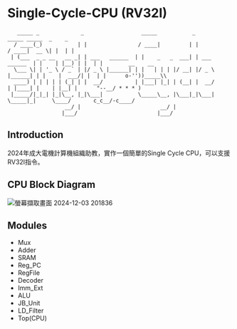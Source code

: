 # Single-Cycle-CPU (RV32I)
```
   _____ _             _                  _____           _                  _____ _____  _    _ 
  / ____(_)           | |                / ____|         | |                / ____|  __ \| |  | |  
 | (___  _ _ __   __ _| | ___   ______  | |    _   _  ___| | ___   ______  | |    | |__) | |  | |        __    __
  \___ \| | '_ \ / _` | |/ _ \ |______| | |   | | | |/ __| |/ _ \ |______| | |    |  ___/| |  | |      o-''))_____\\
  ____) | | | | | (_| | |  __/          | |___| |_| | (__| |  __/          | |____| |    | |__| |      "--__/ * * * )
 |_____/|_|_| |_|\__, |_|\___|           \_____\__, |\___|_|\___|           \_____|_|     \____/       c_c__/-c____/
                  __/ |                         __/ |                                            
                 |___/                         |___/                                             
```
## Introduction
2024年成大電機計算機組織助教，實作一個簡單的Single Cycle CPU，可以支援RV32I指令。
## CPU Block Diagram
![螢幕擷取畫面 2024-12-03 201836](https://github.com/user-attachments/assets/22878daf-2605-46df-96f6-d5181ecaf15d)
## Modules
- Mux
- Adder
- SRAM
- Reg_PC
- RegFile
- Decoder
- Imm_Ext
- ALU
- JB_Unit
- LD_Filter
- Top(CPU)
